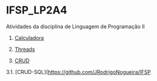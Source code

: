 # IFSP_LP2A4
Atividades da disciplina de Linguagem de Programação II

1. [Calculadora](https://github.com/JRodrigoNogueira/LP2A4/tree/master/Calculadora/src)

2. [Threads](https://github.com/JRodrigoNogueira/LP2A4/tree/master/Threads/src)

3. [CRUD](https://github.com/JRodrigoNogueira/LP2A4/tree/master/LP2A4)

3.1. [CRUD-SQL](https://github.com/JRodrigoNogueira/IFSP
